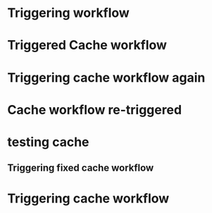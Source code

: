 # Triggering workflow
# Triggered Cache workflow
# Triggering cache workflow again
# Cache workflow re-triggered
# testing cache
## Triggering fixed cache workflow
# Triggering cache workflow
